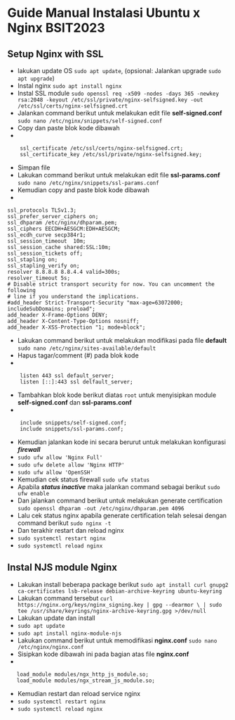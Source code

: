 
# Guide Manual Instalasi Ubuntu x Nginx BSIT2023

## Setup Nginx with SSL
- lakukan update OS `sudo apt update`, (opsional: Jalankan upgrade `sudo apt upgrade`)
- Instal nginx `sudo apt install nginx`
- Instal SSL module `sudo openssl req -x509 -nodes -days 365 -newkey rsa:2048 -keyout /etc/ssl/private/nginx-selfsigned.key -out /etc/ssl/certs/nginx-selfsigned.crt`
- Jalankan command berikut untuk melakukan edit file **self-signed.conf** `sudo nano /etc/nginx/snippets/self-signed.conf`
- Copy dan paste blok kode dibawah
- 
```nginx
    ssl_certificate /etc/ssl/certs/nginx-selfsigned.crt;
    ssl_certificate_key /etc/ssl/private/nginx-selfsigned.key;
```
- Simpan file
- Lakukan command berikut untuk melakukan edit file **ssl-params.conf** `sudo nano /etc/nginx/snippets/ssl-params.conf`
- Kemudian copy and paste blok kode dibawah
- 

	ssl_protocols TLSv1.3;
	ssl_prefer_server_ciphers on;
	ssl_dhparam /etc/nginx/dhparam.pem; 
	ssl_ciphers EECDH+AESGCM:EDH+AESGCM;
	ssl_ecdh_curve secp384r1;
	ssl_session_timeout  10m;
	ssl_session_cache shared:SSL:10m;
	ssl_session_tickets off;
	ssl_stapling on;
	ssl_stapling_verify on;
	resolver 8.8.8.8 8.8.4.4 valid=300s;
	resolver_timeout 5s;
	# Disable strict transport security for now. You can uncomment the following
	# line if you understand the implications.
	#add_header Strict-Transport-Security "max-age=63072000; includeSubDomains; preload";
	add_header X-Frame-Options DENY;
	add_header X-Content-Type-Options nosniff;
	add_header X-XSS-Protection "1; mode=block";

- Lakukan command berikut untuk melakukan modifikasi pada file **default** `sudo nano /etc/nginx/sites-available/default`
- Hapus tagar/comment (#) pada blok kode
- 
```nginx
    listen 443 ssl default_server;
    listen [::]:443 ssl delfault_server;
```
- Tambahkan blok kode berikut diatas `root` untuk menyisipkan module **self-signed.conf** dan **ssl-params.conf**
- 
```nginx
    include snippets/self-signed.conf;
    include snippets/ssl-params.conf;
```
- Kemudian jalankan kode ini secara berurut untuk melakukan konfigurasi ***firewall***
- `sudo ufw allow 'Nginx Full'`
- `sudo ufw delete allow 'Nginx HTTP'`
- `sudo ufw allow 'OpenSSH'`
- Kemudian cek status firewall `sudo ufw status`
- Apabila ***status inactive*** maka jalankan command sebagai berikut `sudo ufw enable` 
- Dan jalankan command berikut untuk melakukan generate certification `sudo openssl dhparam -out /etc/nginx/dhparam.pem 4096`
- Lalu cek status nginx apabila generate certification telah selesai dengan command berikut `sudo nginx -t`
- Dan terakhir restart dan reload nginx 
- `sudo systemctl restart nginx`
- `sudo systemctl reload nginx`


## Instal NJS module Nginx
- Lakukan install beberapa package berikut `sudo apt install curl gnupg2 ca-certificates lsb-release debian-archive-keyring ubuntu-keyring`
- Lakukan command tersebut `curl https://nginx.org/keys/nginx_signing.key | gpg --dearmor \ | sudo tee /usr/share/keyrings/nginx-archive-keyring.gpg >/dev/null`
- Lakukan update dan install
- `sudo apt update`
- `sudo apt install nginx-module-njs`
- Lakukan command berikut untuk memodifikasi **nginx.conf** `sudo nano /etc/nginx/nginx.conf`
- Sisipkan kode dibawah ini pada bagian atas file **nginx.conf**
-
```nginx
   load_module modules/ngx_http_js_module.so;
   load_module modules/ngx_stream_js_module.so;
```
- Kemudian restart dan reload service nginx
- `sudo systemctl restart nginx`
- `sudo systemctl reload nginx`
